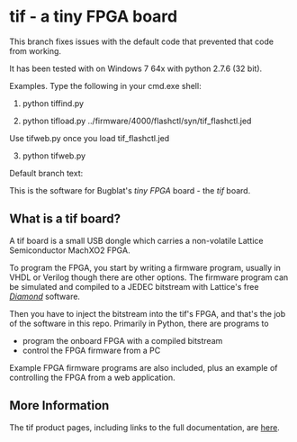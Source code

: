 tif - a tiny FPGA board
=======================

This branch fixes issues with the default code that
prevented that code from working.

It has been tested with on Windows 7 64x with
python 2.7.6 (32 bit).

Examples.  Type the following in your cmd.exe shell:

1) python tiffind.py

2) python tifload.py ../firmware/4000/flashctl/syn/tif_flashctl.jed

Use tifweb.py once you load tif_flashctl.jed

3) python tifweb.py 



Default branch text:


This is the software for Bugblat's *tiny FPGA* board - the *tif* board.

What is a tif board?
--------------------

A tif board is a small USB dongle which carries a non-volatile Lattice Semiconductor MachXO2 FPGA.

To program the FPGA, you start by writing a firmware program, usually in VHDL or Verilog though there are other options. The firmware program can be  simulated and compiled to a JEDEC bitstream with Lattice's free
*[Diamond](http://www.latticesemi.com/en/Products/DesignSoftwareAndIP/FPGAandLDS/LatticeDiamond.aspx)*
software.

Then you have to inject the bitstream into the tif's FPGA, and that's the job of the software in this repo. Primarily in Python, there are programs to

- program the onboard FPGA with a compiled bitstream
- control the FPGA firmware from a PC

Example FPGA firmware programs are also included,
plus an example of controlling the FPGA from a web application.

More Information
----------------

The tif product pages, including links to the full documentation, are
[here](http://bugblat.com/products/tif).
